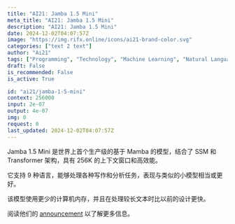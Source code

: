 ```yaml
---
title: "AI21: Jamba 1.5 Mini"
meta_title: "AI21: Jamba 1.5 Mini"
description: "AI21: Jamba 1.5 Mini"
date: 2024-12-02T04:07:57Z
image: "https://img.rifx.online/icons/ai21-brand-color.svg"
categories: ["text 2 text"]
author: "Ai21"
tags: ["Programming", "Technology", "Machine Learning", "Natural Language Processing", "Generative AI"]
draft: False
is_recommended: False
is_active: True

id: "ai21/jamba-1-5-mini"
context: 256000
input: 2e-07
output: 4e-07
img: 0
request: 0
last_updated: 2024-12-02T04:07:57Z
---
```


Jamba 1.5 Mini 是世界上首个生产级的基于 Mamba 的模型，结合了 SSM 和 Transformer 架构，具有 256K 的上下文窗口和高效能。

它支持 9 种语言，能够处理各种写作和分析任务，表现与类似的小模型相当或更好。

该模型使用更少的计算机内存，并且在处理较长文本时比以前的设计更快。

阅读他们的 [announcement](https://www.ai21.com/blog/announcing-jamba-model-family) 以了解更多信息。

